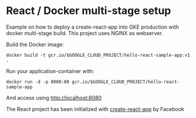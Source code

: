 # React / Docker multi-stage setup 

Example on how to deploy a create-react-app into GKE production with docker multi-stage build. This project uses NGINX as webserver.

Build the Docker image:
```
docker build -t gcr.io/$GOOGLE_CLOUD_PROJECT/hello-react-sample-app:v1 .
```

Run your application-container with:
```
docker run -d -p 8080:80 gcr.io/$GOOGLE_CLOUD_PROJECT/hello-react-sample-app
```

And access using [http://localhost:8080](http://localhost:8080)

The React project has been initialized with [create-react-app](https://github.com/facebook/create-react-app) by Facebook
